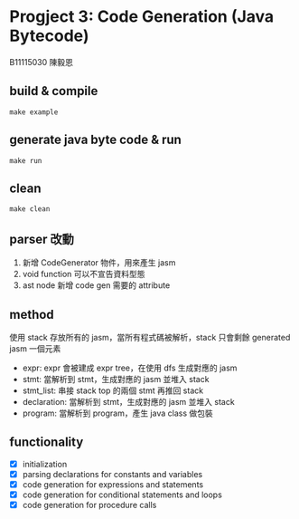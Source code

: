# Progject 3: Code Generation (Java Bytecode)
B11115030 陳毅恩

## build & compile
```
make example
```
## generate java byte code & run 
```
make run
```
## clean 
```
make clean
```

## parser 改動
1. 新增 CodeGenerator 物件，用來產生 jasm
2. void function 可以不宣告資料型態
3. ast node 新增 code gen 需要的 attribute



## method
使用 stack 存放所有的 jasm，當所有程式碼被解析，stack 只會剩餘 generated jasm 一個元素 
- expr: expr 會被建成 expr tree，在使用 dfs 生成對應的 jasm
- stmt: 當解析到 stmt，生成對應的 jasm 並堆入 stack
- stmt_list: 串接 stack top 的兩個 stmt 再推回 stack
- declaration: 當解析到 stmt，生成對應的 jasm 並堆入 stack
- program: 當解析到 program，產生 java class 做包裝



## functionality
- [x] initialization
- [x] parsing declarations for constants and variables
- [x] code generation for expressions and statements
- [x] code generation for conditional statements and loops
- [x] code generation for procedure calls
